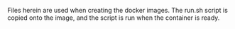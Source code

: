 Files herein are used when creating the docker images. The run.sh script
is copied onto the image, and the script is run when the container is
ready.
